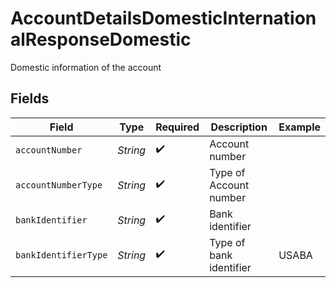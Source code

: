# AccountDetailsDomesticInternationalResponseDomestic

Domestic information of the account


## Fields

| Field                   | Type                    | Required                | Description             | Example                 |
| ----------------------- | ----------------------- | ----------------------- | ----------------------- | ----------------------- |
| `accountNumber`         | *String*                | :heavy_check_mark:      | Account number          |                         |
| `accountNumberType`     | *String*                | :heavy_check_mark:      | Type of Account number  |                         |
| `bankIdentifier`        | *String*                | :heavy_check_mark:      | Bank identifier         |                         |
| `bankIdentifierType`    | *String*                | :heavy_check_mark:      | Type of bank identifier | USABA                   |
